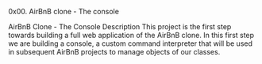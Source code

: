 0x00. AirBnB clone - The console



AirBnB Clone - The Console Description This project is the first step towards building a full web application of the AirBnB clone. In this first step we are building a console, a custom command interpreter that will be used in subsequent AirBnB projects to manage objects of our classes.
